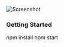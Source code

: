 

![Screenshot](https://user-images.githubusercontent.com/16826885/31302499-dcb609a6-ab0a-11e7-8c21-cde2eb9b45ea.gif)

### Getting Started

 npm install
 npm start


